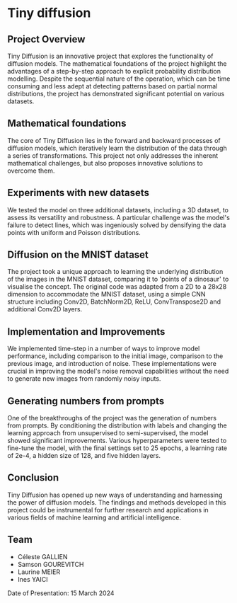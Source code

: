 # Tiny diffusion

## Project Overview

Tiny Diffusion is an innovative project that explores the functionality of diffusion models. The mathematical foundations of the project highlight the advantages of a step-by-step approach to explicit probability distribution modelling. Despite the sequential nature of the operation, which can be time consuming and less adept at detecting patterns based on partial normal distributions, the project has demonstrated significant potential on various datasets.

## Mathematical foundations

The core of Tiny Diffusion lies in the forward and backward processes of diffusion models, which iteratively learn the distribution of the data through a series of transformations. This project not only addresses the inherent mathematical challenges, but also proposes innovative solutions to overcome them.

## Experiments with new datasets

We tested the model on three additional datasets, including a 3D dataset, to assess its versatility and robustness. A particular challenge was the model's failure to detect lines, which was ingeniously solved by densifying the data points with uniform and Poisson distributions.

## Diffusion on the MNIST dataset

The project took a unique approach to learning the underlying distribution of the images in the MNIST dataset, comparing it to 'points of a dinosaur' to visualise the concept. The original code was adapted from a 2D to a 28x28 dimension to accommodate the MNIST dataset, using a simple CNN structure including Conv2D, BatchNorm2D, ReLU, ConvTranspose2D and additional Conv2D layers.

## Implementation and Improvements

We implemented time-step in a number of ways to improve model performance, including comparison to the initial image, comparison to the previous image, and introduction of noise. These implementations were crucial in improving the model's noise removal capabilities without the need to generate new images from randomly noisy inputs.

## Generating numbers from prompts

One of the breakthroughs of the project was the generation of numbers from prompts. By conditioning the distribution with labels and changing the learning approach from unsupervised to semi-supervised, the model showed significant improvements. Various hyperparameters were tested to fine-tune the model, with the final settings set to 25 epochs, a learning rate of 2e-4, a hidden size of 128, and five hidden layers.

## Conclusion

Tiny Diffusion has opened up new ways of understanding and harnessing the power of diffusion models. The findings and methods developed in this project could be instrumental for further research and applications in various fields of machine learning and artificial intelligence.

## Team

- Céleste GALLIEN
- Samson GOUREVITCH
- Laurine MEIER
- Ines YAICI

Date of Presentation: 15 March 2024

